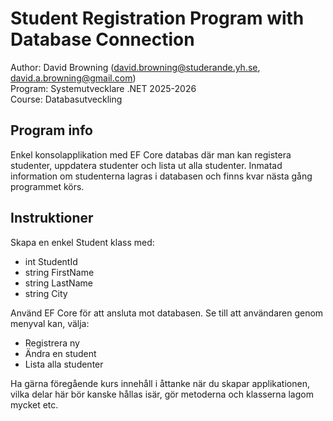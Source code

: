 ﻿# Student Registration Program with Database Connection
Author: David Browning (david.browning@studerande.yh.se, david.a.browning@gmail.com)\
Program: Systemutvecklare .NET 2025-2026\
Course: Databasutveckling

## Program info
Enkel konsolapplikation med EF Core databas där man kan registera studenter, uppdatera
studenter och lista ut alla studenter. Inmatad information om studenterna lagras i
databasen och finns kvar nästa gång programmet körs.

## Instruktioner
Skapa en enkel Student klass med:
- int StudentId 
- string FirstName 
- string LastName
- string City

Använd EF Core för att ansluta mot databasen. Se till att användaren genom menyval kan, välja:
- Registrera ny
- Ändra en student
- Lista alla studenter

Ha gärna föregående kurs innehåll i åttanke när du skapar applikationen, vilka delar här bör kanske hållas isär, gör
metoderna och klasserna lagom mycket etc.